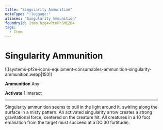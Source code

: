 ```yaml
---
title: "Singularity Ammunition"
noteType: ":luggage:"
aliases: "Singularity Ammunition"
foundryId: Item.hzg4wPtHRhSMEZD4
tags:
  - Item
---
```


# Singularity Ammunition
![[systems-pf2e-icons-equipment-consumables-ammunition-singularity-ammunition.webp|150]]

**Ammunition** Any

**Activate** 1 Interact

* * *

Singularity ammunition seems to pull in the light around it, swirling along the surface in a misty pattern. An activated singularity arrow creates a strong gravitational force, centered on the creature hit. All creatures in a 10 foot emanation from the target must succeed at a DC 30 fortitude).
